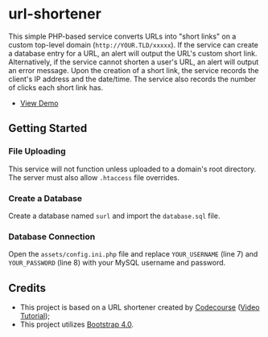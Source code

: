 # url-shortener
This simple PHP-based service converts URLs into "short links" on a custom top-level domain (`http://YOUR.TLD/xxxxx`). If the service can create a database entry for a URL, an alert will output the URL's custom short link. Alternatively, if the service cannot shorten a user's URL, an alert will output an error message. Upon the creation of a short link, the service records the client's IP address and the date/time. The service also records the number of clicks each short link has. 

* [View Demo](https://seb646.com/surl/)


## Getting Started

### File Uploading
This service will not function unless uploaded to a domain's root directory. The server must also allow `.htaccess` file overrides. 

### Create a Database
Create a database named `surl` and import the `database.sql` file. 

### Database Connection
Open the `assets/config.ini.php` file and replace `YOUR_USERNAME` (line 7) and `YOUR_PASSWORD` (line 8) with your MySQL username and password.


## Credits
- This project is based on a URL shortener created by [Codecourse](https://www.youtube.com/channel/UCpOIUW62tnJTtpWFABxWZ8g) ([Video Tutorial](https://www.youtube.com/watch?v=QN2VXBNujRs));
- This project utilizes [Bootstrap 4.0](https://getbootstrap.com).
